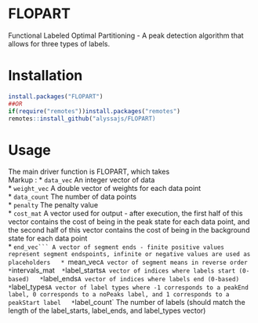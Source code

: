 # FLOPART 
Functional Labeled Optimal Partitioning - A peak detection algorithm that allows for three types of labels.

# Installation

```r
install.packages("FLOPART")
##OR
if(require("remotes"))install.packages("remotes")
remotes::install_github("alyssajs/FLOPART)
```

# Usage
The main driver function is FLOPART, which takes    
Markup : * `data_vec` An integer vector of data   
        * `weight_vec` A double vector of weights for each data point  
        * `data_count` The number of data points  
        * `penalty` The penalty value  
        * `cost_mat` A vector used for output - after execution, the first half of this vector contains the cost of being in the peak state for each data point, and the second half of this 
vector contains the cost of being in the background state for each data point  
        * `end_vec``` A vector of segment ends - finite positive values represent segment endspoints, infinite or negative values are used as placeholders  
        * `mean_vec` A vector of segment means in reverse order  
        * `intervals_mat`  
        * `label_starts` A vector of indices where labels start (0-based)  
        * `label_ends` A vector of indices where labels end (0-based)  
        * `label_types` A vector of label types where -1 corresponds to a peakEnd label, 0 corresponds to a noPeaks label, and 1 corresponds to a peakStart label  
        * `label_count` The number of labels (should match the length of the label_starts, label_ends, and label_types vector)  

     